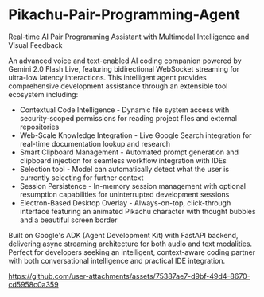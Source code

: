 # Pikachu-Pair-Programming-Agent

Real-time AI Pair Programming Assistant with Multimodal Intelligence and Visual Feedback

An advanced voice and text-enabled AI coding companion powered by Gemini 2.0 Flash Live, featuring bidirectional WebSocket streaming for ultra-low latency interactions. This intelligent agent provides comprehensive development assistance through an extensible tool ecosystem including:

- Contextual Code Intelligence - Dynamic file system access with security-scoped permissions for reading project files and external repositories
- Web-Scale Knowledge Integration - Live Google Search integration for real-time documentation lookup and research
- Smart Clipboard Management - Automated prompt generation and clipboard injection for seamless workflow integration with IDEs
- Selection tool - Model can automatically detect what the user is currently selecting for further context
- Session Persistence - In-memory session management with optional resumption capabilities for uninterrupted development sessions
- Electron-Based Desktop Overlay - Always-on-top, click-through interface featuring an animated Pikachu character with thought bubbles and a beautiful screen border

Built on Google's ADK (Agent Development Kit) with FastAPI backend, delivering async streaming architecture for both audio and text modalities. Perfect for developers seeking an intelligent, context-aware coding partner with both conversational intelligence and practical IDE integration.

https://github.com/user-attachments/assets/75387ae7-d9bf-49d4-8670-cd5958c0a359
